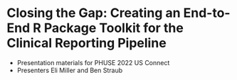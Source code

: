 # Closing the Gap: Creating an End-to-End R Package Toolkit for the Clinical Reporting Pipeline 

* Presentation materials for PHUSE 2022 US Connect
* Presenters Eli Miller and Ben Straub
